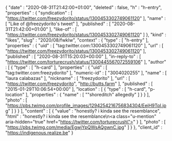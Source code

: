{
  "date" : "2020-08-31T21:42:00+01:00",
  "deleted" : false,
  "h" : "h-entry",
  "properties" : {
    "syndication" : [ "https://twitter.com/freezydorito/status/1300453302749061120" ],
    "name" : [ "Like of @freezydorito's tweet" ],
    "published" : [ "2020-08-31T21:42:00+01:00" ],
    "like-of" : [ "https://twitter.com/freezydorito/status/1300453302749061120" ]
  },
  "kind" : "likes",
  "slug" : "2020/08/fwklw",
  "context" : {
    "type" : [ "h-entry" ],
    "properties" : {
      "uid" : [ "tag:twitter.com:1300453302749061120" ],
      "url" : [ "https://twitter.com/freezydorito/status/1300453302749061120" ],
      "published" : [ "2020-08-31T15:20:03+00:00" ],
      "in-reply-to" : [ "https://twitter.com/torturecrush/status/1300445567072559106" ],
      "author" : [ {
        "type" : [ "h-card" ],
        "properties" : {
          "uid" : [ "tag:twitter.com:freezydorito" ],
          "numeric-id" : [ "3004020255" ],
          "name" : [ "laura calabazas" ],
          "nickname" : [ "freezydorito" ],
          "url" : [ "https://twitter.com/freezydorito", "http://butts.farm" ],
          "published" : [ "2015-01-29T10:06:54+00:00" ],
          "location" : [ {
            "type" : [ "h-card", "p-location" ],
            "properties" : {
              "name" : [ "\"shoreditch\" allegedly" ]
            }
          } ],
          "photo" : [ "https://pbs.twimg.com/profile_images/1294254216756834304/EejH9Tpl.jpg" ]
        }
      } ],
      "content" : [ {
        "value" : "honestly? i kinda see the resemblance",
        "html" : "honestly? i kinda see the resemblance\n<a class=\"u-mention\" aria-hidden=\"true\" href=\"https://twitter.com/torturecrush\"></a>"
      } ],
      "photo" : [ "https://pbs.twimg.com/media/EgwjYpQWsAQgwnC.jpg" ]
    }
  },
  "client_id" : "https://indigenous.realize.be"
}
